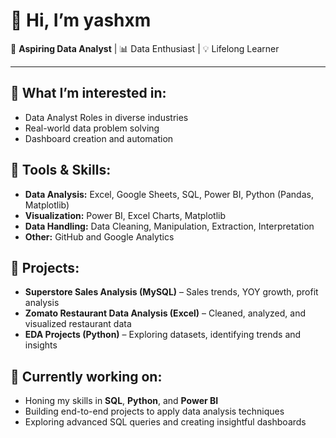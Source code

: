 # 👋 Hi, I’m yashxm

🎯 **Aspiring Data Analyst** | 📊 Data Enthusiast | 💡 Lifelong Learner

---

## 👀 What I’m interested in:
- Data Analyst Roles in diverse industries
- Real-world data problem solving
- Dashboard creation and automation

## 🔧 Tools & Skills:
- **Data Analysis:** Excel, Google Sheets, SQL, Power BI, Python (Pandas, Matplotlib)
- **Visualization:** Power BI, Excel Charts, Matplotlib
- **Data Handling:** Data Cleaning, Manipulation, Extraction, Interpretation
- **Other:** GitHub and Google Analytics

## 📂 Projects:
- **Superstore Sales Analysis (MySQL)** – Sales trends, YOY growth, profit analysis  
- **Zomato Restaurant Data Analysis (Excel)** – Cleaned, analyzed, and visualized restaurant data  
- **EDA Projects (Python)** – Exploring datasets, identifying trends and insights

## 🔄 Currently working on:
- Honing my skills in **SQL**, **Python**, and **Power BI**
- Building end-to-end projects to apply data analysis techniques
- Exploring advanced SQL queries and creating insightful dashboards

<!---
yashxm/yashxm is a ✨ special ✨ repository because its `README.md` (this file) appears on your GitHub profile.
You can click the Preview link to take a look at your changes.
--->

